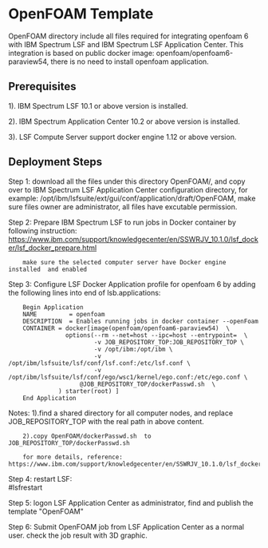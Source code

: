 # OpenFOAM Template
OpenFOAM directory include all files required for integrating openfoam 6 with IBM Spectrum LSF and IBM Spectrum LSF Application Center.
This integration is based on public docker image: openfoam/openfoam6-paraview54, there is no need to install openfoam application.

## Prerequisites
1). IBM Spectrum LSF 10.1 or above version is installed.

2). IBM Spectrum Application Center 10.2 or above version is installed.

3). LSF Compute Server support docker engine 1.12 or above version.

## Deployment Steps
Step 1: download all the files under this directory OpenFOAM/,   and copy over to IBM Spectrum LSF Application Center configuration 
        directory, for example:  /opt/ibm/lsfsuite/ext/gui/conf/application/draft/OpenFOAM, make sure files owner are administrator, 
        all files have excutable permission.
        
Step 2: Prepare IBM Spectrum LSF to run jobs in Docker container by following instruction: 
        https://www.ibm.com/support/knowledgecenter/en/SSWRJV_10.1.0/lsf_docker/lsf_docker_prepare.html 
	
        make sure the selected computer server have Docker engine installed  and enabled
        
Step 3: Configure LSF Docker Application profile for openfoam 6 by adding the following lines into end of lsb.applications:
        	
        Begin Application
        NAME         = openfoam
        DESCRIPTION  = Enables running jobs in docker container --openFoam
        CONTAINER = docker[image(openfoam/openfoam6-paraview54)  \
                    options(--rm --net=host --ipc=host --entrypoint=  \
                            -v JOB_REPOSITORY_TOP:JOB_REPOSITORY_TOP \
                            -v /opt/ibm:/opt/ibm \
                            -v /opt/ibm/lsfsuite/lsf/conf/lsf.conf:/etc/lsf.conf \
                            -v /opt/ibm/lsfsuite/lsf/conf/ego/wsc1/kernel/ego.conf:/etc/ego.conf \
	                    @JOB_REPOSITORY_TOP/dockerPasswd.sh  \
                  ) starter(root) ]
        End Application


 Notes: 1).find a shared directory for all computer nodes, and replace JOB_REPOSITORY_TOP with the real path in above content.
 
        2).copy OpenFOAM/dockerPasswd.sh  to  JOB_REPOSITORY_TOP/dockerPasswd.sh
	
        for more details, reference: 
	https://www.ibm.com/support/knowledgecenter/en/SSWRJV_10.1.0/lsf_docker/lsf_docker_prepare.html
        
Step 4: restart LSF:   
        #lsfrestart
        
Step 5: logon LSF Application Center as administrator,  find and publish the template "OpenFOAM"

Step 6: Submit OpenFOAM job from LSF Application Center as a normal user.  check the job result with 3D graphic.
